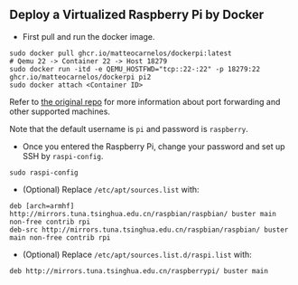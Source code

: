 ## Deploy a Virtualized Raspberry Pi by Docker

- First pull and run the docker image.

```shell
sudo docker pull ghcr.io/matteocarnelos/dockerpi:latest
# Qemu 22 -> Container 22 -> Host 18279 
sudo docker run -itd -e QEMU_HOSTFWD="tcp::22-:22" -p 18279:22 ghcr.io/matteocarnelos/dockerpi pi2
sudo docker attach <Container ID>
```

Refer to [the original repo](https://github.com/matteocarnelos/dockerpi?tab=readme-ov-file#port-forwarding) for more
information about port forwarding and other supported machines.

Note that the default username is `pi` and password is `raspberry`.

- Once you entered the Raspberry Pi, change your password and set up SSH by `raspi-config`.

```shell
sudo raspi-config
```

- (Optional) Replace `/etc/apt/sources.list` with:

```
deb [arch=armhf] http://mirrors.tuna.tsinghua.edu.cn/raspbian/raspbian/ buster main non-free contrib rpi
deb-src http://mirrors.tuna.tsinghua.edu.cn/raspbian/raspbian/ buster main non-free contrib rpi
```

- (Optional) Replace `/etc/apt/sources.list.d/raspi.list` with:

```
deb http://mirrors.tuna.tsinghua.edu.cn/raspberrypi/ buster main
```